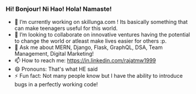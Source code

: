 <!--
**rajatmw1999/rajatmw1999** is a ✨ _special_ ✨ repository because its `README.md` (this file) appears on your GitHub profile.

Here are some ideas to get you started:

- 🔭 I’m currently working on ...
- 🌱 I’m currently learning ...
- 👯 I’m looking to collaborate on ...
- 🤔 I’m looking for help with ...
- 💬 Ask me about ...
- 📫 How to reach me: ...
- 😄 Pronouns: ...
- ⚡ Fun fact: ...
-->

### Hi! Bonjour! Ni Hao! Hola! Namaste!

- 🔭 I’m currently working on skillunga.com ! Its basically something that can make teenagers useful for this world.
- 👯 I’m looking to collaborate on innovative ventures having the potential to change the world or atleast make lives easier for others :p. 
- 💬 Ask me about MERN, Django, Flask, GraphQL, DSA, Team Management, Digital Marketing!
- 📫 How to reach me: https://in.linkedin.com/rajatmw1999
- 😄 Pronouns: That's what HE said
- ⚡ Fun fact: Not many people know but I have the ability to introduce bugs in a perfectly working code!
